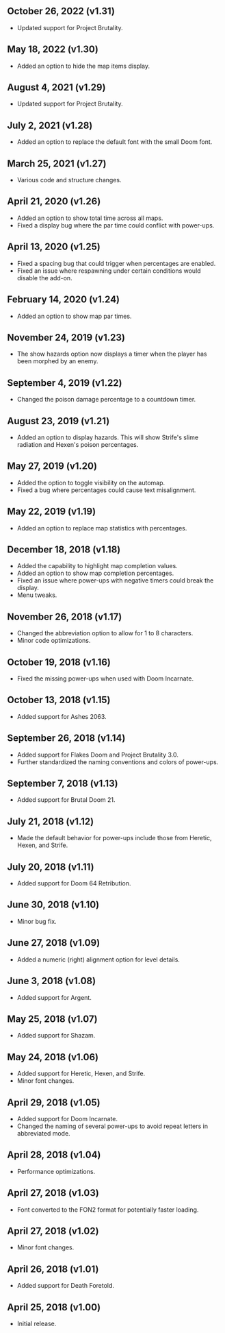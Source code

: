 ## October 26, 2022 (v1.31)
- Updated support for Project Brutality.

## May 18, 2022 (v1.30)
- Added an option to hide the map items display.

## August 4, 2021 (v1.29)
- Updated support for Project Brutality.

## July 2, 2021 (v1.28)
- Added an option to replace the default font with the small Doom font.

## March 25, 2021 (v1.27)
- Various code and structure changes.

## April 21, 2020 (v1.26)
- Added an option to show total time across all maps.
- Fixed a display bug where the par time could conflict with power-ups.

## April 13, 2020 (v1.25)
- Fixed a spacing bug that could trigger when percentages are enabled.
- Fixed an issue where respawning under certain conditions would disable the add-on.

## February 14, 2020 (v1.24)
- Added an option to show map par times.

## November 24, 2019 (v1.23)
- The show hazards option now displays a timer when the player has been morphed by an enemy. 

## September 4, 2019 (v1.22)
- Changed the poison damage percentage to a countdown timer.

## August 23, 2019 (v1.21)
- Added an option to display hazards. This will show Strife's slime radiation and Hexen's poison percentages.

## May 27, 2019 (v1.20)
- Added the option to toggle visibility on the automap.
- Fixed a bug where percentages could cause text misalignment.

## May 22, 2019 (v1.19)
- Added an option to replace map statistics with percentages.

## December 18, 2018 (v1.18)
- Added the capability to highlight map completion values.
- Added an option to show map completion percentages.
- Fixed an issue where power-ups with negative timers could break the display.
- Menu tweaks.

## November 26, 2018 (v1.17)
- Changed the abbreviation option to allow for 1 to 8 characters.
- Minor code optimizations.

## October 19, 2018 (v1.16)
- Fixed the missing power-ups when used with Doom Incarnate.

## October 13, 2018 (v1.15)
- Added support for Ashes 2063.

## September 26, 2018 (v1.14)
- Added support for Flakes Doom and Project Brutality 3.0.
- Further standardized the naming conventions and colors of power-ups.

## September 7, 2018 (v1.13)
- Added support for Brutal Doom 21.

## July 21, 2018 (v1.12)
- Made the default behavior for power-ups include those from Heretic, Hexen, and Strife.

## July 20, 2018 (v1.11)
- Added support for Doom 64 Retribution.

## June 30, 2018 (v1.10)
- Minor bug fix.

## June 27, 2018 (v1.09)
- Added a numeric (right) alignment option for level details.

## June 3, 2018 (v1.08)
- Added support for Argent.

## May 25, 2018 (v1.07)
- Added support for Shazam.

## May 24, 2018 (v1.06)
- Added support for Heretic, Hexen, and Strife.
- Minor font changes.

## April 29, 2018 (v1.05)
- Added support for Doom Incarnate.
- Changed the naming of several power-ups to avoid repeat letters in abbreviated mode.

## April 28, 2018 (v1.04)
- Performance optimizations.

## April 27, 2018 (v1.03)
- Font converted to the FON2 format for potentially faster loading.

## April 27, 2018 (v1.02)
- Minor font changes.

## April 26, 2018 (v1.01)
- Added support for Death Foretold.

## April 25, 2018 (v1.00)
- Initial release.